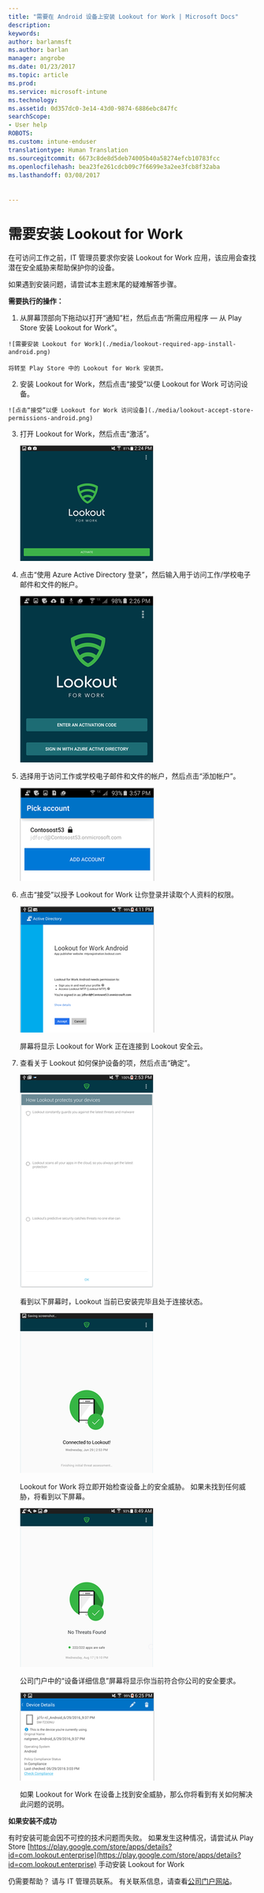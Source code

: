 ```yaml
---
title: "需要在 Android 设备上安装 Lookout for Work | Microsoft Docs"
description: 
keywords: 
author: barlanmsft
ms.author: barlan
manager: angrobe
ms.date: 01/23/2017
ms.topic: article
ms.prod: 
ms.service: microsoft-intune
ms.technology: 
ms.assetid: 0d357dc0-3e14-43d0-9874-6886ebc847fc
searchScope:
- User help
ROBOTS: 
ms.custom: intune-enduser
translationtype: Human Translation
ms.sourcegitcommit: 6673c8de8d5deb74005b40a58274efcb10783fcc
ms.openlocfilehash: bea23fe261cdcb09c7f6699e3a2ee3fcb8f32aba
ms.lasthandoff: 03/08/2017


---
```


# <a name="you-need-to-install-lookout-for-work"></a>需要安装 Lookout for Work

在可访问工作之前，IT 管理员要求你安装 Lookout for Work 应用，该应用会查找潜在安全威胁来帮助保护你的设备。

如果遇到安装问题，请尝试本主题末尾的疑难解答步骤。


**需要执行的操作：**

1.    从屏幕顶部向下拖动以打开“通知”栏，然后点击“所需应用程序 — 从 Play Store 安装 Lookout for Work”。

    ![需要安装 Lookout for Work](./media/lookout-required-app-install-android.png)

    将转至 Play Store 中的 Lookout for Work 安装页。

2.    安装 Lookout for Work，然后点击“接受”以便 Lookout for Work 可访问设备。

    ![点击“接受”以便 Lookout for Work 访问设备](./media/lookout-accept-store-permissions-android.png)

3. 打开 Lookout for Work，然后点击“激活”。

    ![打开 Lookout for Work，然后点击“激活”](./media/lookout-activate-button-android.png)

4. 点击“使用 Azure Active Directory 登录”，然后输入用于访问工作/学校电子邮件和文件的帐户。

    ![使用工作或学校帐户登录](./media/lookout-sign-in-azure-android.png)

5. 选择用于访问工作或学校电子邮件和文件的帐户，然后点击“添加帐户”。

    ![选择工作或学校帐户，然后点击“添加帐户”](./media/lookout-pick-account-android.png)

6. 点击“接受”以授予 Lookout for Work 让你登录并读取个人资料的权限。

    ![点击“接受”以授予 Lookout for Work 读取你的个人资料的权限](./media/lookout-needs-permission-to-view-profile-android.png)

    屏幕将显示 Lookout for Work 正在连接到 Lookout 安全云。

7. 查看关于 Lookout 如何保护设备的项，然后点击“确定”。

    ![查看 Lookout for Work 如何保护设备](./media/lookout-how-it-protects-your-device-android.png)

    看到以下屏幕时，Lookout 当前已安装完毕且处于连接状态。

    ![现已连接到 Lookout for Work](./media/lookout-you-are-now-connected-android.png)

    Lookout for Work 将立即开始检查设备上的安全威胁。 如果未找到任何威胁，将看到以下屏幕。

    ![Lookout for Work 未找到任何安全威胁](./media/lookout-scan-no-threats-found-android.png)

    公司门户中的“设备详细信息”屏幕将显示你当前符合你公司的安全要求。

    ![你的设备当前符合策略](./media/lookout-device-now-compliant-android.png)

    如果 Lookout for Work 在设备上找到安全威胁，那么你将看到有关如何解决此问题的说明。

**如果安装不成功**

有时安装可能会因不可控的技术问题而失败。 如果发生这种情况，请尝试从 Play Store [https://play.google.com/store/apps/details?id=com.lookout.enterprise](https://play.google.com/store/apps/details?id=com.lookout.enterprise) 手动安装 Lookout for Work

仍需要帮助？ 请与 IT 管理员联系。 有关联系信息，请查看[公司门户网站](http://portal.manage.microsoft.com)。

